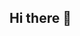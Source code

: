 ## Hi there 👋

<!--
**Rth2608/Rth2608** is a ✨ _special_ ✨ repository because its `README.md` (this file) appears on your GitHub profile.

Here are some ideas to get you started:
![GitHub Actions](https://img.shields.io/badge/github%20actions-%232671E5.svg?style=for-the-badge&logo=githubactions&logoColor=white)
- 🔭 I’m currently working on ...
- 🌱 I’m currently learning ...
- 👯 I’m looking to collaborate on ...
- 🤔 I’m looking for help with ...
- 💬 Ask me about ...
- 📫 How to reach me: ...
- 😄 Pronouns: ...
- ⚡ Fun fact: ...
-->
